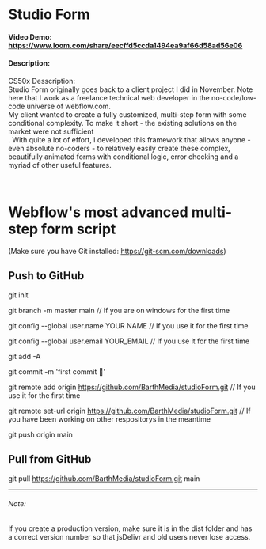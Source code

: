# Studio Form
#### Video Demo: https://www.loom.com/share/eecffd5ccda1494ea9af66d58ad56e06
#### Description:
CS50x Desscription: <br>
Studio Form originally goes back to a client project I did in November. Note here that I work as a freelance technical web developer in the no-code/low-code universe of webflow.com. <br>
My client wanted to create a fully customized, multi-step form with some conditional complexity. To make it short - the existing solutions on the market were not sufficient <br>.
With quite a lot of effort, I developed this framework that allows anyone - even absolute no-coders - to relatively easily create these complex, beautifully animated forms with conditional logic, error checking and a myriad of other useful features.

<br>

# Webflow's most advanced multi-step form script


(Make sure you have Git installed: https://git-scm.com/downloads)

## Push to GitHub

git init

git branch -m master main // If you are on windows for the first time

git config --global user.name YOUR NAME // If you use it for the first time

git config --global user.email YOUR_EMAIL // If you use it for the first time

git add -A

git commit -m 'first commit 🚀'

git remote add origin https://github.com/BarthMedia/studioForm.git // If you use it for the first time

git remote set-url origin https://github.com/BarthMedia/studioForm.git // If you have been working on other respositorys in the meantime

git push origin main


## Pull from GitHub

git pull https://github.com/BarthMedia/studioForm.git main

---

###### Note:

If you create a production version, make sure it is in the dist folder and has a correct version number so that jsDelivr and old users never lose access.
